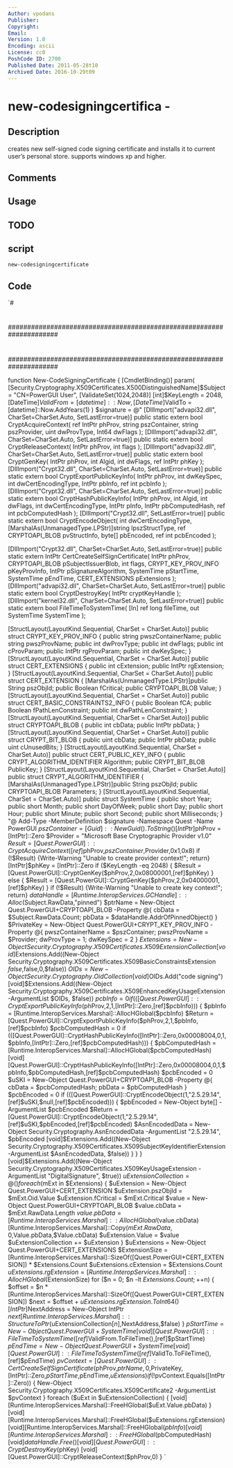```yaml
---
Author: vpodans
Publisher: 
Copyright: 
Email: 
Version: 1.0
Encoding: ascii
License: cc0
PoshCode ID: 2700
Published Date: 2011-05-28t10
Archived Date: 2016-10-29t09
---
```


# new-codesigningcertifica - 

## Description

creates new self-signed code signing certificate and installs it to current user’s personal store. supports windows xp and higher.

## Comments



## Usage



## TODO



## script

`new-codesigningcertificate`

## Code

`#
 #
 #####################################################################
 #
 #
 #
 #####################################################################
 
 function New-CodeSigningCertificate {
 [CmdletBinding()]
 	param(
 		[Security.Cryptography.X509Certificates.X500DistinguishedName]$Subject = "CN=PowerGUI User",
 		[ValidateSet(1024,2048)]
 		[int]$KeyLength = 2048,
 		[DateTime]$ValidFrom = [datetime]::Now,
 		[DateTime]$ValidTo = [datetime]::Now.AddYears(1)
 	)
 $signature = @"
 [DllImport("advapi32.dll", CharSet=CharSet.Auto, SetLastError=true)]
 public static extern bool CryptAcquireContext(
    ref IntPtr phProv,
    string pszContainer,
    string pszProvider,
    uint dwProvType,
    Int64 dwFlags
 );
 [DllImport("advapi32.dll", CharSet=CharSet.Auto, SetLastError=true)]
 public static extern bool CryptReleaseContext(
 	IntPtr phProv,
 	int flags
 );
 [DllImport("advapi32.dll", CharSet=CharSet.Auto, SetLastError=true)]
 public static extern bool CryptGenKey(
 	IntPtr phProv,
 	int Algid,
 	int dwFlags,
 	ref IntPtr phKey
 );
 [DllImport("Crypt32.dll", CharSet=CharSet.Auto, SetLastError=true)]
 public static extern bool CryptExportPublicKeyInfo(
 	IntPtr phProv,
 	int dwKeySpec,
 	int dwCertEncodingType,
 	IntPtr pbInfo,
 	ref int pcbInfo
 );
 [DllImport("Crypt32.dll", CharSet=CharSet.Auto, SetLastError=true)]
 public static extern bool CryptHashPublicKeyInfo(
 	IntPtr phProv,
 	int Algid,
 	int dwFlags,
 	int dwCertEncodingType,
 	IntPtr pInfo,
 	IntPtr pbComputedHash,
 	ref int pcbComputedHash
 );
 [DllImport("Crypt32.dll", SetLastError=true)]
 public static extern bool CryptEncodeObject(
 	int dwCertEncodingType,
 	[MarshalAs(UnmanagedType.LPStr)]string lpszStructType,
 	ref CRYPTOAPI_BLOB pvStructInfo,
 	byte[] pbEncoded,
 	ref int pcbEncoded
 );
 
 [DllImport("Crypt32.dll", CharSet=CharSet.Auto, SetLastError=true)]
 public static extern IntPtr CertCreateSelfSignCertificate(
 	IntPtr phProv,
 	CRYPTOAPI_BLOB pSubjectIssuerBlob,
 	int flags,
 	CRYPT_KEY_PROV_INFO pKeyProvInfo,
 	IntPtr pSignatureAlgorithm,
 	SystemTime pStartTime,
 	SystemTime pEndTime,
 	CERT_EXTENSIONS pExtensions
 );
 [DllImport("advapi32.dll", CharSet=CharSet.Auto, SetLastError=true)]
 public static extern bool CryptDestroyKey(
 	IntPtr cryptKeyHandle
 );
 [DllImport("kernel32.dll", CharSet=CharSet.Auto, SetLastError=true)]
 public static extern bool FileTimeToSystemTime(
 	[In] ref long fileTime,
 	out SystemTime SystemTime
 );
 
 [StructLayout(LayoutKind.Sequential, CharSet = CharSet.Auto)]
 public struct CRYPT_KEY_PROV_INFO {
 	public string pwszContainerName;
 	public string pwszProvName;
 	public int dwProvType;
 	public int dwFlags;
 	public int cProvParam;
 	public IntPtr rgProvParam;
 	public int dwKeySpec;
 }
 [StructLayout(LayoutKind.Sequential, CharSet = CharSet.Auto)]
 public struct CERT_EXTENSIONS {
 	public int cExtension;
 	public IntPtr rgExtension;
 }
 [StructLayout(LayoutKind.Sequential, CharSet = CharSet.Auto)]
 public struct CERT_EXTENSION {
 	[MarshalAs(UnmanagedType.LPStr)]public String pszObjId;
 	public Boolean fCritical;
 	public CRYPTOAPI_BLOB Value;
 }
 [StructLayout(LayoutKind.Sequential, CharSet = CharSet.Auto)]
 public struct CERT_BASIC_CONSTRAINTS2_INFO {
 	public Boolean fCA;
 	public Boolean fPathLenConstraint;
 	public int dwPathLenConstraint;
 }
 [StructLayout(LayoutKind.Sequential, CharSet = CharSet.Auto)]
 public struct CRYPTOAPI_BLOB {
 	public int cbData;
 	public IntPtr pbData;
 }
 [StructLayout(LayoutKind.Sequential, CharSet = CharSet.Auto)]
 public struct CRYPT_BIT_BLOB {
 	public uint cbData;
 	public IntPtr pbData;
 	public uint cUnusedBits;
 }
 [StructLayout(LayoutKind.Sequential, CharSet = CharSet.Auto)]
 public struct CERT_PUBLIC_KEY_INFO {
 	public CRYPT_ALGORITHM_IDENTIFIER Algorithm;
 	public CRYPT_BIT_BLOB PublicKey;
 }
 [StructLayout(LayoutKind.Sequential, CharSet = CharSet.Auto)]
 public struct CRYPT_ALGORITHM_IDENTIFIER {
 	[MarshalAs(UnmanagedType.LPStr)]public String pszObjId;
 	public CRYPTOAPI_BLOB Parameters;
 }
 [StructLayout(LayoutKind.Sequential, CharSet = CharSet.Auto)]
 public struct SystemTime {
 	public short Year;
 	public short Month;
 	public short DayOfWeek;
 	public short Day;
 	public short Hour;
 	public short Minute;
 	public short Second;
 	public short Milliseconds;
 }
 "@
 	Add-Type -MemberDefinition $signature -Namespace Quest -Name PowerGUI
 	$pszContainer = [Guid]::NewGuid().ToString()
 	[IntPtr]$phProv = [IntPtr]::Zero
 	$Provider = "Microsoft Base Cryptographic Provider v1.0"
 	$Result = [Quest.PowerGUI]::CryptAcquireContext([ref]$phProv,$pszContainer,$Provider,0x1,0x8)
 	if (!$Result) {Write-Warning "Unable to create provider context!"; return}
 	[IntPtr]$phKey = [IntPtr]::Zero
 	if ($KeyLength -eq 2048) {
 		$Result = [Quest.PowerGUI]::CryptGenKey($phProv,2,0x08000001,[ref]$phKey)
 	} else {
 		$Result = [Quest.PowerGUI]::CryptGenKey($phProv,2,0x04000001,[ref]$phKey)
 	}
 	if (!$Result) {Write-Warning "Unable to create key context!"; return}
 	$dataHandle = [Runtime.InteropServices.GCHandle]::Alloc($Subject.RawData,"pinned")
 	$ptrName = New-Object Quest.PowerGUI+CRYPTOAPI_BLOB -Property @{
 		cbData = $Subject.RawData.Count;
 		pbData = $dataHandle.AddrOfPinnedObject()
 	}
 	$PrivateKey = New-Object Quest.PowerGUI+CRYPT_KEY_PROV_INFO -Property @{
 		pwszContainerName = $pszContainer;
 		pwszProvName = $Provider;
 		dwProvType = 1;
 		dwKeySpec = 2
 	}
 	$Extensions = New-Object Security.Cryptography.X509Certificates.X509ExtensionCollection
 	[void]$Extensions.Add((New-Object Security.Cryptography.X509Certificates.X509BasicConstraintsExtension $false,$false,0,$false))
 	$OIDs = New-Object Security.Cryptography.OidCollection
 	[void]$OIDs.Add("code signing")
 	[void]$Extensions.Add((New-Object Security.Cryptography.X509Certificates.X509EnhancedKeyUsageExtension -ArgumentList $OIDs, $false))
 	$pcbInfo = 0
 	if (([Quest.PowerGUI]::CryptExportPublicKeyInfo($phProv,2,1,[IntPtr]::Zero,[ref]$pcbInfo))) {
 		$pbInfo = [Runtime.InteropServices.Marshal]::AllocHGlobal($pcbInfo)
 		$Return = [Quest.PowerGUI]::CryptExportPublicKeyInfo($phProv,2,1,$pbInfo,[ref]$pcbInfo)
 		$pcbComputedHash = 0
 		if (([Quest.PowerGUI]::CryptHashPublicKeyInfo([IntPtr]::Zero,0x00008004,0,1,$pbInfo,[IntPtr]::Zero,[ref]$pcbComputedHash))) {
 			$pbComputedHash = [Runtime.InteropServices.Marshal]::AllocHGlobal($pcbComputedHash)
 			[void][Quest.PowerGUI]::CryptHashPublicKeyInfo([IntPtr]::Zero,0x00008004,0,1,$pbInfo,$pbComputedHash,[ref]$pcbComputedHash)
 			$pcbEncoded = 0
 			$uSKI = New-Object Quest.PowerGUI+CRYPTOAPI_BLOB -Property @{
 				cbData = $pcbComputedHash;
 				pbData = $pbComputedHash
 			}
 			$pcbEncoded = 0
 			if (([Quest.PowerGUI]::CryptEncodeObject(1,"2.5.29.14",[ref]$uSKI,$null,[ref]$pcbEncoded))) {
 				$pbEncoded = New-Object byte[] -ArgumentList $pcbEncoded
 				$Return = [Quest.PowerGUI]::CryptEncodeObject(1,"2.5.29.14",[ref]$uSKI,$pbEncoded,[ref]$pcbEncoded)
 				$AsnEncodedData = New-Object Security.Cryptography.AsnEncodedData -ArgumentList "2.5.29.14", $pbEncoded
 				[void]$Extensions.Add((New-Object Security.Cryptography.X509Certificates.X509SubjectKeyIdentifierExtension -ArgumentList $AsnEncodedData, $false))
 			}
 		}
 	}
 	[void]$Extensions.Add((New-Object Security.Cryptography.X509Certificates.X509KeyUsageExtension -ArgumentList "DigitalSignature", $true))
 	$uExtensionCollection = @()
 	foreach ($mExt in $Extensions) {
 		$uExtension = New-Object Quest.PowerGUI+CERT_EXTENSION
 		$uExtension.pszObjId = $mExt.Oid.Value
 		$uExtension.fCritical = $mExt.Critical
 		$value = New-Object Quest.PowerGUI+CRYPTOAPI_BLOB
 		$value.cbData = $mExt.RawData.Length
 		$value.pbData = [Runtime.InteropServices.Marshal]::AllocHGlobal($value.cbData)
 		[Runtime.InteropServices.Marshal]::Copy($mExt.RawData,0,$Value.pbData,$Value.cbData)
 		$uExtension.Value = $value
 		$uExtensionCollection += $uExtension
 	}
 	$uExtensions = New-Object Quest.PowerGUI+CERT_EXTENSIONS
 	$ExtensionSize = [Runtime.InteropServices.Marshal]::SizeOf([Quest.PowerGUI+CERT_EXTENSION]) * $Extensions.Count
 	$uExtensions.cExtension = $Extensions.Count
 	$uExtensions.rgExtension = [Runtime.InteropServices.Marshal]::AllocHGlobal($ExtensionSize)
 	for ($n = 0; $n -lt $Extensions.Count; ++$n) {
 		$offset = $n * [Runtime.InteropServices.Marshal]::SizeOf([Quest.PowerGUI+CERT_EXTENSION])
 		$next = $offset + $uExtensions.rgExtension.ToInt64()
 		[IntPtr]$NextAddress = New-Object IntPtr $next
 		[Runtime.InteropServices.Marshal]::StructureToPtr($uExtensionCollection[$n],$NextAddress,$false)
 	}
 	$pStartTime = New-Object Quest.PowerGUI+SystemTime
 	[void][Quest.PowerGUI]::FileTimeToSystemTime([ref]$ValidFrom.ToFileTime(),[ref]$pStartTime)
 	$pEndTime = New-Object Quest.PowerGUI+SystemTime
 	[void][Quest.PowerGUI]::FileTimeToSystemTime([ref]$ValidTo.ToFileTime(),[ref]$pEndTime)
 	$pvContext = [Quest.PowerGUI]::CertCreateSelfSignCertificate($phProv,$ptrName,0,$PrivateKey,[IntPtr]::Zero,$pStartTime,$pEndTime,$uExtensions)
 	if (!$pvContext.Equals([IntPtr]::Zero)) {
 		New-Object Security.Cryptography.X509Certificates.X509Certificate2 -ArgumentList $pvContext
 	}
 	foreach ($uExt in $uExtensionCollection) {
 		[void][Runtime.InteropServices.Marshal]::FreeHGlobal($uExt.Value.pbData)
 	}
 	[void][Runtime.InteropServices.Marshal]::FreeHGlobal($uExtensions.rgExtension)
 	[void][Runtime.InteropServices.Marshal]::FreeHGlobal($pbInfo)
 	[void][Runtime.InteropServices.Marshal]::FreeHGlobal($pbComputedHash)
 	[void]$dataHandle.Free()
 	[void][Quest.PowerGUI]::CryptDestroyKey($phKey)
 	[void][Quest.PowerGUI]::CryptReleaseContext($phProv,0)
 }
`


